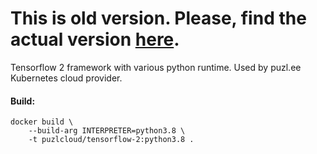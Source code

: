 # This is old version. Please, find the actual version [here](https://github.com/puzl-ee/docker-images/tree/dev/images/tensorflow-2).

Tensorflow 2 framework with various python runtime. Used by puzl.ee Kubernetes cloud provider. 

#### Build:

```
docker build \
    --build-arg INTERPRETER=python3.8 \
    -t puzlcloud/tensorflow-2:python3.8 .
```
